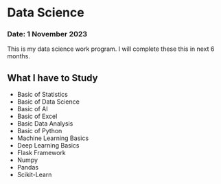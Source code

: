 # Data Science
### Date: 1 November 2023
This is my data science work program.
I will complete these this in next 6 months.

##  What I have to Study
*  Basic of Statistics
*  Basic of Data Science
*  Basic of AI
*  Basic of Excel
*  Basic Data Analysis
*  Basic of Python
*  Machine Learning Basics
*  Deep Learning Basics
*  Flask Framework
*  Numpy
*  Pandas
*  Scikit-Learn
